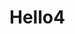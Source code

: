 <html>
          <script type='text/javascript'>
    function initEmbeddedMessaging() {
        try {
            embeddedservice_bootstrap.settings.language = 'en_US'; // For example, enter 'en' or 'en-US'
            embeddedservice_bootstrap.init(
                '00DOv000007ABPZ',
                'Testing_App',
                'https://clearcaptions123--nkbackup.sandbox.my.site.com/ESWTestingApp1717680368430',
                {
                    scrt2URL: 'https://clearcaptions123--nkbackup.sandbox.my.salesforce-scrt.com'
                }
            );
        } catch (err) {
            console.error('Error loading Embedded Messaging: ', err);
        }
    };
</script>
<script type='text/javascript' src='https://clearcaptions123--nkbackup.sandbox.my.site.com/ESWTestingApp1717680368430/assets/js/bootstrap.min.js' onload='initEmbeddedMessaging()'></script>
</html>


<body>
  <h1> Hello4 </h1>
</body>
